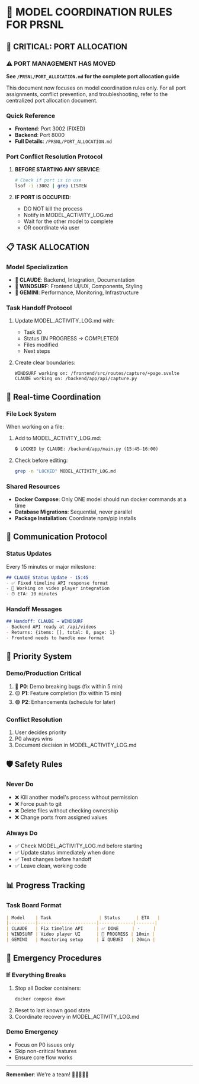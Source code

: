 # 🤝 MODEL COORDINATION RULES FOR PRSNL

## 🚨 CRITICAL: PORT ALLOCATION

### ⚠️ PORT MANAGEMENT HAS MOVED
**See `/PRSNL/PORT_ALLOCATION.md` for the complete port allocation guide**

This document now focuses on model coordination rules only. For all port assignments, conflict prevention, and troubleshooting, refer to the centralized port allocation document.

### Quick Reference
- **Frontend**: Port 3002 (FIXED)
- **Backend**: Port 8000
- **Full Details**: `/PRSNL/PORT_ALLOCATION.md`

### Port Conflict Resolution Protocol
1. **BEFORE STARTING ANY SERVICE**:
   ```bash
   # Check if port is in use
   lsof -i :3002 | grep LISTEN
   ```

2. **IF PORT IS OCCUPIED**:
   - DO NOT kill the process
   - Notify in MODEL_ACTIVITY_LOG.md
   - Wait for the other model to complete
   - OR coordinate via user

## 📋 TASK ALLOCATION

### Model Specialization
- **🎨 CLAUDE**: Backend, Integration, Documentation
- **🚀 WINDSURF**: Frontend UI/UX, Components, Styling
- **🧠 GEMINI**: Performance, Monitoring, Infrastructure

### Task Handoff Protocol
1. Update MODEL_ACTIVITY_LOG.md with:
   - Task ID
   - Status (IN PROGRESS → COMPLETED)
   - Files modified
   - Next steps

2. Create clear boundaries:
   ```
   WINDSURF working on: /frontend/src/routes/capture/+page.svelte
   CLAUDE working on: /backend/app/api/capture.py
   ```

## 🔄 Real-time Coordination

### File Lock System
When working on a file:
1. Add to MODEL_ACTIVITY_LOG.md:
   ```markdown
   🔒 LOCKED by CLAUDE: /backend/app/main.py (15:45-16:00)
   ```

2. Check before editing:
   ```bash
   grep -n "LOCKED" MODEL_ACTIVITY_LOG.md
   ```

### Shared Resources
- **Docker Compose**: Only ONE model should run docker commands at a time
- **Database Migrations**: Sequential, never parallel
- **Package Installation**: Coordinate npm/pip installs

## 📝 Communication Protocol

### Status Updates
Every 15 minutes or major milestone:
```markdown
## CLAUDE Status Update - 15:45
- ✅ Fixed timeline API response format
- 🔄 Working on video player integration
- ⏰ ETA: 10 minutes
```

### Handoff Messages
```markdown
## Handoff: CLAUDE → WINDSURF
- Backend API ready at /api/videos
- Returns: {items: [], total: 0, page: 1}
- Frontend needs to handle new format
```

## 🚦 Priority System

### Demo/Production Critical
1. 🔴 **P0**: Demo breaking bugs (fix within 5 min)
2. 🟡 **P1**: Feature completion (fix within 15 min)
3. 🟢 **P2**: Enhancements (schedule for later)

### Conflict Resolution
1. User decides priority
2. P0 always wins
3. Document decision in MODEL_ACTIVITY_LOG.md

## 🛡️ Safety Rules

### Never Do
- ❌ Kill another model's process without permission
- ❌ Force push to git
- ❌ Delete files without checking ownership
- ❌ Change ports from assigned values

### Always Do
- ✅ Check MODEL_ACTIVITY_LOG.md before starting
- ✅ Update status immediately when done
- ✅ Test changes before handoff
- ✅ Leave clean, working code

## 📊 Progress Tracking

### Task Board Format
```markdown
| Model    | Task                  | Status      | ETA   |
|----------|----------------------|-------------|-------|
| CLAUDE   | Fix timeline API     | ✅ DONE     | -     |
| WINDSURF | Video player UI      | 🔄 PROGRESS | 10min |
| GEMINI   | Monitoring setup     | ⏳ QUEUED   | 20min |
```

## 🔧 Emergency Procedures

### If Everything Breaks
1. Stop all Docker containers:
   ```bash
   docker compose down
   ```
2. Reset to last known good state
3. Coordinate recovery in MODEL_ACTIVITY_LOG.md

### Demo Emergency
- Focus on P0 issues only
- Skip non-critical features
- Ensure core flow works

---

**Remember**: We're a team! 🤖🤝🤖🤝🤖